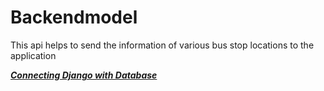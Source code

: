 # Backendmodel
This api helps to send the information of various bus stop locations to the application

**_[Connecting Django with Database](https://studygyaan.com/django/how-to-use-mysql-database-with-django-project)_**
